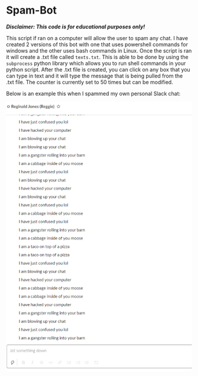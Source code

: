 # Spam-Bot
_**Disclaimer: This code is for educational purposes only!**_

This script if ran on a computer will allow the user to spam any chat. I have created 2 versions of this bot with one that uses powershell commands for windows and the other uses bash commands in Linux. Once the script is ran it will create a .txt file called `texts.txt`. This is able to be done by using the `subprocess` python library which allows you to run shell commands in your python script. After the .txt file is created, you can click on any box that you can type in text and it will type the message that is being pulled from the .txt file. The counter is currently set to 50 times but can be modified.

Below is an example this when I spammed my own personal Slack chat:

![Slack](https://github.com/rjones18/Images/blob/main/spam_slack.png)


